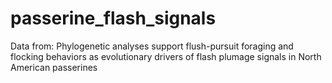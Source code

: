 # passerine_flash_signals
Data from: Phylogenetic analyses support flush-pursuit foraging and flocking behaviors as evolutionary drivers of flash plumage signals in North American passerines

